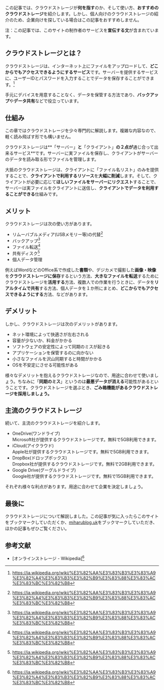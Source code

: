 この記事では、クラウドストレージが**何を指す**のか、そして使い方、**おすすめのクラウドストレージ**を紹介します。しかし、個人向けのクラウドストレージの紹介のため、企業向けを探している場合はこの記事をおすすめしません。

注：この記事では、このサイトの制作者のサービスを**宣伝する文**が含まれています。

## クラウドストレージとは？
クラウドストレージは、インターネット上にファイルをアップロードして、**どこからでもアクセスできるようにするサービス**です。サーバーを提供するサービスに、ユーザーIDとパスワードを入力することでデータを保存することができます。[^1]

手元にデバイスを用意することなく、データを保管する方法であり、**バックアップ**や**データ共有**などで役立っています。

## 仕組み
この章ではクラウドストレージを少々専門的に解説します。複雑な内容なので、軽く読み飛ばす形でも構いません。

クラウドストレージは**「サーバー」**と**「クライアント」**の２点が**通じ合って出来るサービス**です。サーバーに実ファイルを保存し、クライアントがサーバーのデータを読み取る形でファイルを管理します。

大抵のクラウドストレージは、クライアントに「ファイル名リスト」のみを提供することで、**クライアントで利用するリソース**を**大幅に削減**します。そして、クライアントが必要に応じて**ほしいファイルをサーバーにリクエスト**することで、サーバーは実ファイルをクライアントに送信し、**クライアントでデータを利用することができる**仕組みです。

## メリット
クラウドストレージは次の使い方があります。

- リムーバブルメディア(USBメモリー等)の代替[^1]
- バックアップ[^1]
- ファイル転送[^1]
- 共有ディスク[^1]
- 個人データ管理

例えばWordなどのOffice系で作成した**書類**や、デジカメで撮影した**画像・映像**を**クラウドストレージに保存**するという方法、**大きなファイルを転送**するためにクラウドストレージを**活用する**方法、複数人での作業を行うときに、データを**リアルタイムで共有**する方法、個人データを１か所にまとめ、**どこからでもアクセスできるようにする**方法、などがあります。

## デメリット
しかし、クラウドストレージは次のデメリットがあります。
- ネット環境によって快適さが左右される
- 容量が少ないか、料金がかかる
- ソフトウェアの安定性によって同期のミスが起きる
- アプリケーションを保管するのに向かない
- 小さなファイルを沢山同期すると時間がかかる
- OSを不安定にさせる可能性がある

様々なデメリットを抱えるクラウドストレージなので、用途に合わせて使いましょう。ちなみに「**同期のミス**」というのは**最悪データが消える**可能性があるということです。クラウドストレージを選ぶとき、**ごみ箱機能があるクラウドストレージを採用しましょう。**

## 主流のクラウドストレージ
続いて、主流のクラウドストレージを紹介します。
- OneDrive(ワンドライブ)  
Microsoft社が提供するクラウドストレージです。無料で5GB利用できます。
- iCloud(アイクラウド)  
Apple社が提供するクラウドストレージです。無料で5GB利用できます。
- DropBox(ドロップボックス)  
Dropbox社が提供するクラウドストレージです。無料で2GB利用できます。
- Google Drive(グーグルドライブ)  
Google社が提供するクラウドストレージです。無料で15GB利用できます。

それぞれ様々な利点があります。用途に合わせて企業を決定しましょう。

## 最後に
クラウドストレージについて解説しました。この記事が気に入ったらこのサイトをブックマークしていただくか、[miharublog.uk](https://miharublog.uk)をブックマークしていただき、ほかの記事もぜひご覧ください。

## 参考文献
- [オンラインストレージ - Wikipedia][^1]

[^1]: https://ja.wikipedia.org/wiki/%E3%82%AA%E3%83%B3%E3%83%A9%E3%82%A4%E3%83%B3%E3%82%B9%E3%83%88%E3%83%AC%E3%83%BC%E3%82%B8
